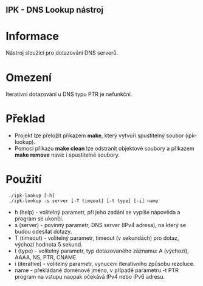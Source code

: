## IPK - DNS Lookup nástroj
# Informace
Nástroj sloužící pro dotazování DNS serverů.
# Omezení
Iterativní dotazování u DNS typu PTR je nefunkční.
# Překlad
 - Projekt lze přeložit příkazem **make**, který vytvoří spustitelný
   soubor (ipk-lookup).
 - Pomocí příkazu **make clean** lze odstranit objektové soubory
   a příkazem **make remove** navíc i spustitelné soubory.
# Použití
     ./ipk-lookup [-h]  
     ./ipk-lookup -s server [-T timeout] [-t type] [-i] name
 - h (help) - volitelný parametr, při jeho zadání se vypíše nápověda a program se ukončí.
 - s (server) - povinný parametr, DNS server (IPv4 adresa), na který se budou odesílat dotazy.
 - T (timeout) - volitelný parametr, timeout (v sekundách) pro dotaz, výchozí hodnota 5 sekund.
 - t (type) - volitelný parametr, typ dotazovaného záznamu: A (výchozí), AAAA, NS, PTR, CNAME.
 - i (iterative) - volitelný parametr, vynucení iterativního způsobu rezoluce.
 - name - překládané doménové jméno, v případě parametru -t PTR program na vstupu naopak očekává IPv4 nebo IPv6 adresu.
